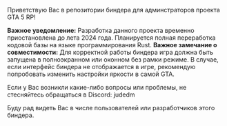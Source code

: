 Приветствую Вас в репозитории биндера для админстраторов проекта GTA 5 RP!

**Важное уведомление:** Разработка данного проекта временно приостановлена до лета 2024 года. Планируется полная переработка кодовой базы на языке программирования Rust.
**Важное замечание о совместимости:** Для корректной работы биндера игра должна быть запущена в полноэкранном или оконном без рамки режиме. В случае, если интерфейс биндера не отображается в игре, рекомендую попробовать изменить настройки яркости в самой GTA.

Если у Вас возникли какие-либо вопросы или проблемы, не стесняйтесь обращаться в Discord: judedm

Буду рад видеть Вас в числе пользователей или разработчиков этого биндера.
